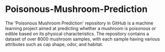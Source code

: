 # Poisonous-Mushroom-Prediction
The 'Poisonous Mushroom Prediction' repository in GitHub is a machine learning project aimed at predicting whether a mushroom is poisonous or edible based on its physical characteristics. The repository contains a dataset of over 8000 mushroom samples, with each sample having various attributes such as cap shape, odor, and habitat. 
